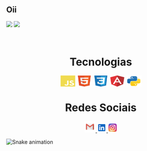 ## Oii

<div>
  
  <img  height="180em" src="https://github-readme-stats.vercel.app/api?username=yasmimfg&show_icons=true&theme=radical&include_all_commits=true&count_private=true"/>
  <img height="180em" src="https://github-readme-stats.vercel.app/api/top-langs/?username=yasmimfg&layout=compact&langs_count=16&theme=radical"/>
</div>
<br>

<div  align="center"> 
  <div style="display: inline_block"><br>
    <h1 align="center">Tecnologias</h1>
    <img align="center" height="30" width="40" alt="js-icon"  src="https://raw.githubusercontent.com/devicons/devicon/master/icons/javascript/javascript-plain.svg">
    <img align="center" height="30" width="40" alt="html-icon" src="https://raw.githubusercontent.com/devicons/devicon/master/icons/html5/html5-original.svg">
    <img align="center" height="30" width="40" alt="css-icon" src="https://raw.githubusercontent.com/devicons/devicon/master/icons/css3/css3-original.svg">
      <img align="center" height="30" width="40" alt="css-icon" src="angular-icon-svgrepo-com.svg">
      <img align="center" height="30" width="40" alt="css-icon" src="python-svgrepo-com.svg">
   </div>
    
  
  <h1 align="center">Redes Sociais</h1>
    <a href = "mailto: yasmimfg22@gmail.com">
      <img width="30" src="gmail-old-svgrepo-com.svg">
    </a>
    <a href = "www.linkedin.com/in/yasmimgoncalves">
      <img width="25" src="linkedin-svgrepo-com.svg">
    </a>
    </a>
    <a href = "[[https://www.instagram.com/devparadev/](https://www.instagram.com/yasmimffg/)](https://www.instagram.com/yasmimffg/)">
      <img width="25" src="instagram-1-svgrepo-com.svg">
    </a>
</div>
  
![Snake animation](https://github.com/LuigiGF/LuigiGF/blob/output/github-contribution-grid-snake.svg)

